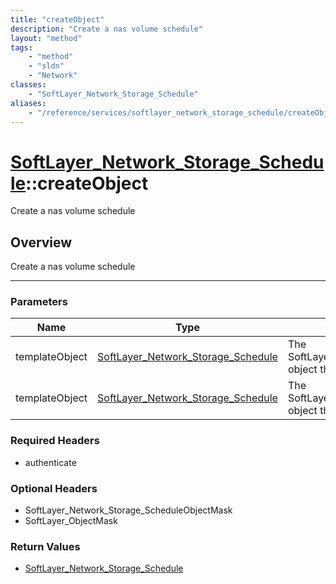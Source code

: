 ```yaml
---
title: "createObject"
description: "Create a nas volume schedule"
layout: "method"
tags:
    - "method"
    - "sldn"
    - "Network"
classes:
    - "SoftLayer_Network_Storage_Schedule"
aliases:
    - "/reference/services/softlayer_network_storage_schedule/createObject"
---
```

# [SoftLayer_Network_Storage_Schedule](/reference/services/SoftLayer_Network_Storage_Schedule)::createObject


Create a nas volume schedule


## Overview 
Create a nas volume schedule 

-----

### Parameters 
|Name | Type | Description |
| --- | --- | --- |
|templateObject| <a href='/reference/datatypes/SoftLayer_Network_Storage_Schedule'>SoftLayer_Network_Storage_Schedule </a>| The SoftLayer_Network_Storage_Schedule object that you wish to create.|
|templateObject| <a href='/reference/datatypes/SoftLayer_Network_Storage_Schedule'>SoftLayer_Network_Storage_Schedule </a>| The SoftLayer_Network_Storage_Schedule object that you wish to create.|


### Required Headers
* authenticate


### Optional Headers
* SoftLayer_Network_Storage_ScheduleObjectMask
* SoftLayer_ObjectMask

### Return Values
* <a href='/reference/datatypes/SoftLayer_Network_Storage_Schedule'>SoftLayer_Network_Storage_Schedule </a>




